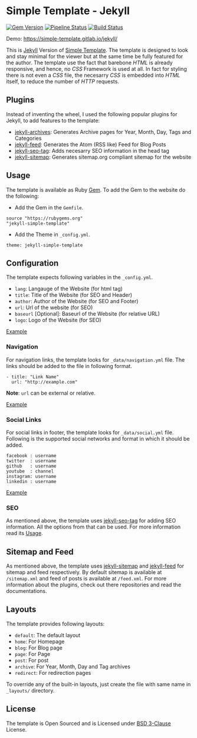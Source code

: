 # Simple Template - Jekyll

[![Gem
Version](https://badge.fury.io/rb/jekyll-simple-template.svg)](https://badge.fury.io/rb/jekyll-simple-template)
[![Pipeline
Status](https://gitlab.com/simple-template/jekyll/badges/master/build.svg)](https://gitlab.com/simple-template/jekyll/pipelines)
[![Build
Status](https://travis-ci.org/simple-template/jekyll.svg?branch=master)](https://travis-ci.org/simple-template/jekyll)

Demo:  https://simple-template.gitlab.io/jekyll/

This is [Jekyll](https://jekyllrb.com/) Version of [Simple
Template](https://simple-template.gitlab.io/). The template is designed to look
and stay minimal for the viewer but at the same time be fully featured for the
author. The template use the fact that barebone *HTML* is already responsive,
and hence, no *CSS* Framework is used at all. In fact for styling there is not
even a *CSS* file, the necesarry *CSS* is embedded into *HTML* itself, to
reduce the number of *HTTP* requests.

## Plugins

Instead of inventing the wheel, I used the following popular plugins for Jekyll,
to add features to the template:

* [jekyll-archives](https://github.com/jekyll/jekyll-archives): Generates
  Archive pages for Year, Month, Day, Tags and Categories
* [jekyll-feed](https://github.com/jekyll/jekyll-feed): Generates the Atom (RSS
  like) Feed for Blog Posts
* [jekyll-seo-tag](https://github.com/jekyll/jekyll-seo-tag): Adds necesarry
  SEO information in the head tag
* [jekyll-sitemap](https://github.com/jekyll/jekyll-sitemap): Generates
  sitemap.org compliant sitemap for the website

## Usage

The template is available as Ruby
[Gem](https://rubygems.org/gems/jekyll-simple-template/). To add the Gem to the
website do the following:

* Add the Gem in the `Gemfile`.

```
source "https://rubygems.org"
"jekyll-simple-template"
```

* Add the Theme in `_config.yml`.

```
theme: jekyll-simple-template
```

## Configuration

The template expects following variables in the `_config.yml`.

* `lang`: Langauge of the Website (for html tag)
* `title`: Title of the Website (for SEO and Header)
* `author`: Author of the Website (for SEO and Footer)
* `url`: Url of the website (for SEO)
* `baseurl` [Optional]: Baseurl of the Website (for relative URL)
* `logo`: Logo of the Website (for SEO)

[Example](https://github.com/simple-template/jekyll/blob/master/_config.yml)

### Navigation

For navigation links, the template looks for `_data/navigation.yml` file. The
links should be added to the file in following format.

```
- title: "Link Name"
  url: "http://example.com"
```

**Note**: `url` can be external or relative.

[Example](https://github.com/simple-template/jekyll/blob/master/_data/navigation.yml)

### Social Links

For social links in footer, the template looks for `_data/social.yml` file.
Following is the supported social networks and format in which it should be
added.

```
facebook : username
twitter  : username
github   : username
youtube  : channel
instagram: username
linkedin : username
```

[Example](https://github.com/simple-template/jekyll/blob/master/_data/social.yml)

### SEO

As mentioned above, the template uses
[jekyll-seo-tag](https://github.com/jekyll/jekyll-seo-tag/) for adding SEO
information. All the options from that can be used. For more information read
its [Usage](https://github.com/jekyll/jekyll-seo-tag/blob/master/docs/usage.md).

## Sitemap and Feed

As mentioned above, the template uses
[jekyll-sitemap](https://github.com/jekyll/jekyll-sitemap/) and
[jekyll-feed](https://github.com/jekyll/jekyll-feed) for sitemap and feed
respectively. By default sitemap is available at `/sitemap.xml` and feed of
posts is available at `/feed.xml`. For more information about the plugins, check
out there repositories and read the documentations.

## Layouts

The template provides following layouts:

* `default`: The default layout
* `home`: For Homepage
* `blog`: For Blog page
* `page`: For Page
* `post`: For post
* `archive`: For Year, Month, Day and Tag archives
* `redirect`: For redirection pages

To override any of the built-in layouts, just create the file with same name in
`_layouts/` directory.

## License

The template is Open Sourced and is Licensed under [BSD
3-Clause](https://github.com/simple-template/jekyll/blob/master/LICENSE)
License.
